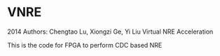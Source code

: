 # VNRE
2014
Authors: Chengtao Lu, Xiongzi Ge, Yi Liu
Virtual NRE Acceleration

This is the code for FPGA to perform CDC based NRE




